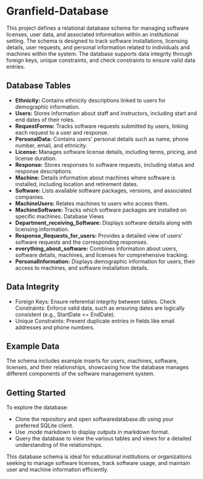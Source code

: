 # Granfield-Database

This project defines a relational database schema for managing software licenses, user data, and associated information within an institutional setting. The schema is designed to track software installations, licensing details, user requests, and personal information related to individuals and machines within the system. The database supports data integrity through foreign keys, unique constraints, and check constraints to ensure valid data entries.

## Database Tables
- **Ethnicity:** Contains ethnicity descriptions linked to users for demographic information.
- **Users:** Stores information about staff and instructors, including start and end dates of their roles.
- **RequestForms:** Tracks software requests submitted by users, linking each request to a user and response.
- **PersonalData:** Contains users' personal details such as name, phone number, email, and ethnicity.
- **License:** Manages software license details, including terms, pricing, and license duration.
- **Response:** Stores responses to software requests, including status and response descriptions.
- **Machine:** Details information about machines where software is installed, including location and retirement dates.
- **Software:** Lists available software packages, versions, and associated companies.
- **MachineUsers:** Relates machines to users who access them.
- **MachineSoftware:** Tracks which software packages are installed on specific machines.
Database Views
- **Department_receiving_Software:** Displays software details along with licensing information.
- **Response_Requests_for_users:** Provides a detailed view of users’ software requests and the corresponding responses.
- **everything_about_software:** Combines information about users, software details, machines, and licenses for comprehensive tracking.
- **PersonalInformation:** Displays demographic information for users, their access to machines, and software installation details.

## Data Integrity
- Foreign Keys: Ensure referential integrity between tables.
Check Constraints: Enforce valid data, such as ensuring dates are logically consistent (e.g., StartDate <= EndDate).
- Unique Constraints: Prevent duplicate entries in fields like email addresses and phone numbers.

## Example Data
The schema includes example inserts for users, machines, software, licenses, and their relationships, showcasing how the database manages different components of the software management system.

## Getting Started
To explore the database:

- Clone the repository and open softwaredatabase.db using your preferred SQLite client.
- Use .mode markdown to display outputs in markdown format.
- Query the database to view the various tables and views for a detailed understanding of the relationships.

This database schema is ideal for educational institutions or organizations seeking to manage software licenses, track software usage, and maintain user and machine information efficiently.
